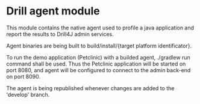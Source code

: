# Drill agent module

This module contains the native agent used to profile a java application and report 
the results to Drill4J admin services.

Agent binaries are being built to build/install/{target platform identificator}.

To run the demo application (Petclinic) with a builded agent, ./gradlew run command 
shall be used. Thus the Petclinic application will be started on port 8080, and
agent will be configured to connect to the admin back-end on port 8090.

The agent is being republished whenever changes are added to the 'develop' branch.
